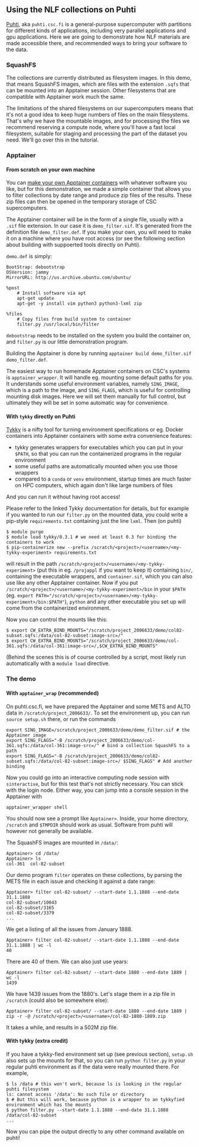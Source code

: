 ## Using the NLF collections on Puhti

[Puhti](https://docs.csc.fi/computing/systems-puhti/), aka `puhti.csc.fi` is a general-purpose supercomputer with partitions for different kinds of applications, including very parallel applications and gpu applications. Here we are going to demonstrate how NLF materials are made accessible there, and recommended ways to bring your software to the data.

### SquashFS

The collections are currently distributed as filesystem images. In this demo, that means SquashFS images, which are files with the extension `.sqfs` that can be mounted into an Apptainer session. Other filesystems that are compatible with Apptainer work much the same.

The limitations of the shared filesystems on our supercomputers means that it's not a good idea to keep huge numbers of files on the main filesystems. That's why we have the mountable images, and for processing the files we recommend reserving a compute node, where you'll have a fast local filesystem, suitable for staging and processing the part of the dataset you need. We'll go over this in the tutorial.

### Apptainer

#### From scratch on your own machine

You can [make your own Apptainer containers](https://docs.csc.fi/support/tutorials/singularity-scratch/) with whatever software you like, but for this demonstration, we made a simple container that allows you to filter collections by date range and produce zip files of the results. These zip files can then be opened in the temporary storage of CSC supercomputers.

The Apptainer container will be in the form of a single file, usually with a `.sif` file extension. In our case it is `demo_filter.sif`. It's generated from the definition file `demo_filter.def`. If you make your own, you will need to make it on a machine where you have root access (or see the following section about building with suppoerted tools directly on Puhti).

`demo.def` is simply:

```
BootStrap: debootstrap
OSVersion: jammy
MirrorURL: http://us.archive.ubuntu.com/ubuntu/

%post
	# Install software via apt
	apt-get update
	apt-get -y install vim python3 python3-lxml zip

%files
	# Copy files from build system to container
	filter.py /usr/local/bin/filter
```

`debootstrap` needs to be installed on the system you build the container on, and `filter.py` is our little demonstration program.

Building the Apptainer is done by running `apptainer build demo_filter.sif demo_filter.def`.

The easiest way to run homemade Apptainer containers on CSC's systems is `apptainer_wrapper`. It will handle eg. mounting some default paths for you. It understands some useful environment variables, namely `SING_IMAGE`, which is a path to the image, and `SING_FLAGS`, which is useful for controlling mounting disk images. Here we will set them manually for full control, but ultimately they will be set in some automatic way for convenience.

#### With `tykky` directly on Puhti

[Tykky](https://docs.csc.fi/computing/containers/tykky/) is a nifty tool for turning environment specifications or eg. Docker containers into Apptainer containers with some extra convenience features:

* tykky generates wrappers for executables which you can put in your `$PATH`, so that you can run the containerized programs in the regular environment
* some useful paths are automatically mounted when you use those wrappers
* compared to a `conda` or `venv` environment, startup times are much faster on HPC computers, which again don't like large numbers of files

And you can run it without having root access!

Please refer to the linked Tykky documentation for details, but for example if you wanted to run our `filter.py` on the mounted data, you could write a pip-style `requirements.txt` containing just the line `lxml`. Then (on puhti)

```
$ module purge
$ module load tykky/0.3.1 # we need at least 0.3 for binding the containers to work
$ pip-containerize new --prefix /scratch/<project>/<username>/<my-tykky-experiment> requirements.txt
```

will result in the path `/scratch/<project>/<username>/<my-tykky-experiment>` (put this in eg. `/projappl` if you want to keep it) containing `bin/`, containing the executable wrappers, and `container.sif`, which you can also use like any other Apptainer container. Now if you put `/scratch/<project>/<username>/<my-tykky-experiment>/bin` in your `$PATH` (eg. `export PATH="/scratch/<project>/<username>/<my-tykky-experiment>/bin:$PATH"`), `python` and any other executable you set up will come from the containerized environment.

Now you can control the mounts like this:

```
$ export CW_EXTRA_BIND_MOUNTS="/scratch/project_2006633/demo/col82-subset.sqfs:/data/col-82-subset:image-src=/"
$ export CW_EXTRA_BIND_MOUNTS="/scratch/project_2006633/demo/col-361.sqfs:/data/col-361:image-src=/,$CW_EXTRA_BIND_MOUNTS"
```

(Behind the scenes this is of course controlled by a script, most likely run automatically with a `module load` directive.

### The demo

#### With `apptainer_wrap` (recommended)

On puhti.csc.fi, we have prepared the Apptainer and some METS and ALTO data in `/scratch/project_2006633/`. To set the environment up, you can run `source setup.sh` there, or run the commands

```
export SING_IMAGE=/scratch/project_2006633/demo/demo_filter.sif # the Apptainer image
export SING_FLAGS="-B /scratch/project_2006633/demo/col-361.sqfs:/data/col-361:image-src=/" # bind a collection SquashFS to a path
export SING_FLAGS="-B /scratch/project_2006633/demo/col82-subset.sqfs:/data/col-82-subset:image-src=/ $SING_FLAGS" # Add another binding
```

Now you could go into an interactive computing node session with `sinteractive`, but for this test that's not strictly necessary. You can stick with the login node. Either way, you can jump into a console session in the Apptainer with

`apptainer_wrapper shell`

You should now see a prompt like `Apptainer>`. Inside, your home directory, `/scratch` and `$TMPDIR` should work as usual. Software from puhti will however not generally be available.

The SquashFS images are mounted in `/data/`:

```
Apptainer> cd /data/
Apptainer> ls
col-361  col-82-subset
```

Our demo program `filter` operates on these collections, by parsing the METS file in each issue and checking it against a date range:

```
Apptainer> filter col-82-subset/ --start-date 1.1.1888 --end-date 31.1.1888
col-82-subset/10043
col-82-subset/3165
col-82-subset/3379
...
```

We get a listing of all the issues from January 1888.

```
Apptainer> filter col-82-subset/ --start-date 1.1.1888 --end-date 31.1.1888 | wc -l
40
```

There are 40 of them. We can also just use years:

```
Apptainer> filter col-82-subset/ --start-date 1880 --end-date 1889 | wc -l
1439
```

We have 1439 issues from the 1880's. Let's stage them in a zip file in `/scratch` (could also be somewhere else):

```
Apptainer> filter col-82-subset/ --start-date 1880 --end-date 1889 | zip -r -@ /scratch/<project>/<username>/col-82-1880-1889.zip 
```

It takes a while, and results in a 502M zip file.

#### With tykky (extra credit)

If you have a tykky-fied environment set up (see previous section), `setup.sh` also sets up the mounts for that, so you can run `python filter.py` in your regular puhti environment as if the data were really mounted there. For example,

```
$ ls /data # this won't work, because ls is looking in the regular puhti filesystem
ls: cannot access '/data': No such file or directory
$ # But this will work, because python is a wrapper to an tykkyfied environment which has the mounts
$ python filter.py --start-date 1.1.1888 --end-date 31.1.1888 /data/col-82-subset
...
```

Now you can pipe the output directly to any other command available on puhti!
